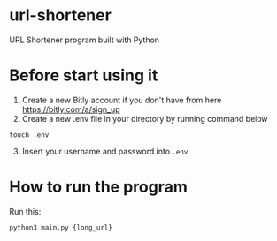 # url-shortener
URL Shortener program built with Python

# Before start using it
1. Create a new Bitly account if you don't have from here https://bitly.com/a/sign_up
2. Create a new .env file in your directory by running command below
```
touch .env
```
3. Insert your username and password into ```.env``` 

# How to run the program
Run this:
```
python3 main.py {long_url}
```
